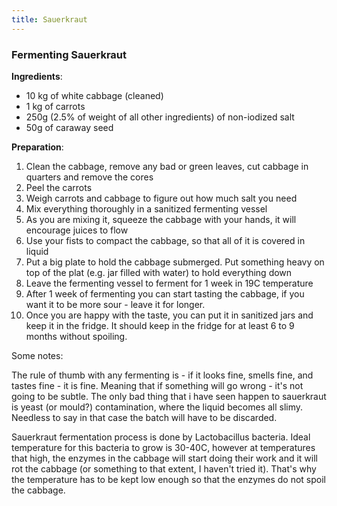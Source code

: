 ```yaml
---
title: Sauerkraut
---
```

### Fermenting Sauerkraut

**Ingredients**:
* 10 kg of white cabbage (cleaned)
* 1 kg of carrots
* 250g (2.5% of weight of all other ingredients) of non-iodized salt
* 50g of caraway seed

**Preparation**:
1. Clean the cabbage, remove any bad or green leaves, cut cabbage in quarters and remove the cores
1. Peel the carrots
1. Weigh carrots and cabbage to figure out how much salt you need
1. Mix everything thoroughly in a sanitized fermenting vessel
1. As you are mixing it, squeeze the cabbage with your hands, it will encourage juices to flow
1. Use your fists to compact the cabbage, so that all of it is covered in liquid
1. Put a big plate to hold the cabbage submerged. Put something heavy on top of the plat (e.g. jar filled with water) to hold everything down
1. Leave the fermenting vessel to ferment for 1 week in 19C temperature
1. After 1 week of fermenting you can start tasting the cabbage, if you want it to be more sour - leave it for longer.
1. Once you are happy with the taste, you can put it in sanitized jars and keep it in the fridge. It should keep in the fridge for at least 6 to 9 months without spoiling.

Some notes:

The rule of thumb with any fermenting is - if it looks fine, smells fine, and tastes fine - it is fine. Meaning that if something will go wrong - it's not going to be subtle. The only bad thing that i have seen happen to sauerkraut is yeast (or mould?) contamination, where the liquid becomes all slimy. Needless to say in that case the batch will have to be discarded.

Sauerkraut fermentation process is done by Lactobacillus bacteria. Ideal temperature for this bacteria to grow is 30-40C, however at temperatures that high, the enzymes in the cabbage will start doing their work and it will rot the cabbage (or something to that extent, I haven't tried it). That's why the temperature has to be kept low enough so that the enzymes do not spoil the cabbage.

